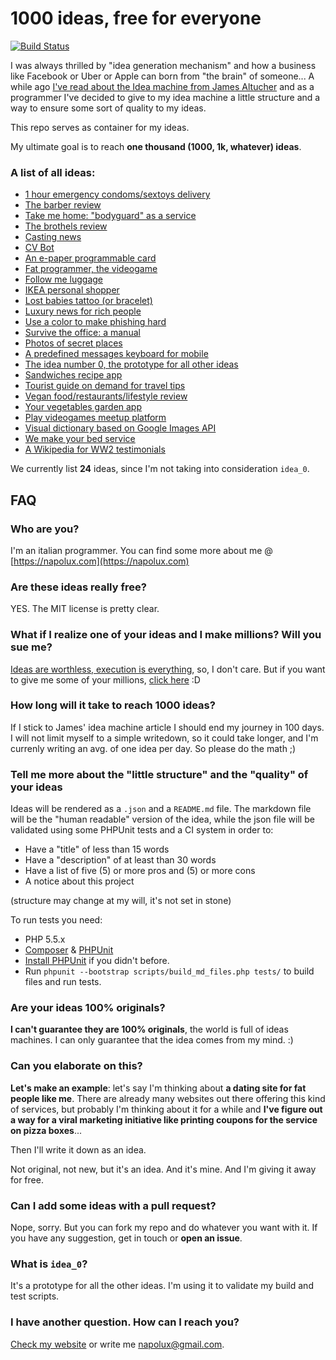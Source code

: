 # 1000 ideas, free for everyone

[![Build Status](https://travis-ci.org/napolux/1000ideas.svg?branch=master)](https://travis-ci.org/napolux/1000ideas)

I was always thrilled by "idea generation mechanism" and how a business like Facebook or Uber or Apple can born from "the brain" of someone... A while ago [I've read about the Idea machine from James Altucher](http://www.jamesaltucher.com/2014/05/the-ultimate-guide-for-becoming-an-idea-machine/)
and as a programmer I've decided to give to my idea machine a little structure and a way to ensure some sort of quality to my ideas.

This repo serves as container for my ideas.

My ultimate goal is to reach **one thousand (1000, 1k, whatever) ideas**.

### A list of all ideas:

<!--- IDEALIST_START -->

* [1 hour emergency condoms/sextoys delivery](ideas/1_hour_condom_delivery/README.md)
* [The barber review](ideas/barbershops_reviews/README.md)
* [Take me home: "bodyguard" as a service](ideas/bodyguard_as_a_service/README.md)
* [The brothels review](ideas/brothel_reviews/README.md)
* [Casting news](ideas/casting_news/README.md)
* [CV Bot](ideas/cv_bot/README.md)
* [An e-paper programmable card](ideas/epaper_programmable_card/README.md)
* [Fat programmer, the videogame](ideas/fat_programmer_videogame/README.md)
* [Follow me luggage](ideas/follow_me_luggage/README.md)
* [IKEA personal shopper](ideas/ikea_personal_shopper/README.md)
* [Lost babies tattoo (or bracelet)](ideas/lost_babies_tattoo/README.md)
* [Luxury news for rich people](ideas/luxury_news_for_rich_people/README.md)
* [Use a color to make phishing hard](ideas/make_phishing_hard_with_colors/README.md)
* [Survive the office: a manual](ideas/office_survival_manual/README.md)
* [Photos of secret places](ideas/pics_of_secret_places/README.md)
* [A predefined messages keyboard for mobile](ideas/predefined_messages_keyboard/README.md)
* [The idea number 0, the prototype for all other ideas](ideas/prototype_for_ideas/README.md)
* [Sandwiches recipe app](ideas/sandwich_recipes_app/README.md)
* [Tourist guide on demand for travel tips](ideas/tourist_guide_on_demand/README.md)
* [Vegan food/restaurants/lifestyle review](ideas/vegan_food_reviews/README.md)
* [Your vegetables garden app](ideas/vegetables_garden_app/README.md)
* [Play videogames meetup platform](ideas/videogame_meetup_platform/README.md)
* [Visual dictionary based on Google Images API](ideas/visual_dictionary_google_images/README.md)
* [We make your bed service](ideas/we_make_your_bed_service/README.md)
* [A Wikipedia for WW2 testimonials](ideas/ww2_wikipedia_for_testimonials/README.md)

We currently list **24** ideas, since I'm not taking into consideration `idea_0`.

<!--- IDEALIST_END -->

## FAQ

### Who are you?
I'm an italian programmer. You can find some more about me @ [https://napolux.com](https://napolux.com)

### Are these ideas really free?
YES. The MIT license is pretty clear.

### What if I realize one of your ideas and I make millions? Will you sue me?

[Ideas are worthless, execution is everything](http://adil.io/entrepreneurship/ideas-are-worthless-execution-is-everything/), so, I don't care. But if you want to give me some of your millions, [click here](https://www.paypal.me/napolux/) :D

### How long will it take to reach 1000 ideas?

If I stick to James' idea machine article I should end my journey in 100 days. I will not limit myself to a simple writedown, so it could take longer, and I'm currenly writing an avg. of one idea per day. So please do the math ;)

### Tell me more about the "little structure" and the "quality" of your ideas

Ideas will be rendered as a `.json` and a `README.md` file. The markdown file will be the "human readable" version of the idea, while the json file will be validated using some PHPUnit tests and a CI system in order to:

* Have a "title" of less than 15 words
* Have a "description" of at least than 30 words
* Have a list of five (5) or more pros and (5) or more cons
* A notice about this project

(structure may change at my will, it's not set in stone)

To run tests you need:

* PHP 5.5.x
* [Composer](https://getcomposer.org/download/) & [PHPUnit](http://phpunit.de)
* [Install PHPUnit](http://phpunit.de/manual/current/en/installation.html) if you didn't before.
* Run `phpunit --bootstrap scripts/build_md_files.php tests/` to build files and run tests.

### Are your ideas 100% originals?

**I can't guarantee they are 100% originals**, the world is full of ideas machines. I can only guarantee that the idea comes from my mind. :)

### Can you elaborate on this?

**Let's make an example**: let's say I'm thinking about **a dating site for fat people like me**. There are already many websites out there offering this kind of services, but probably I'm thinking about it for a while and **I've figure out a way for a viral marketing initiative like printing coupons for the service on pizza boxes**...

Then I'll write it down as an idea.

Not original, not new, but it's an idea. And it's mine. And I'm giving it away for free.

### Can I add some ideas with a pull request?

Nope, sorry. But you can fork my repo and do whatever you want with it. If you have any suggestion, get in touch or **open an issue**.

### What is `idea_0`?

It's a prototype for all the other ideas. I'm using it to validate my build and test scripts.

### I have another question. How can I reach you?

[Check my website](https://napolux.com) or write me [napolux@gmail.com](mailto:napolux@gmail.com).